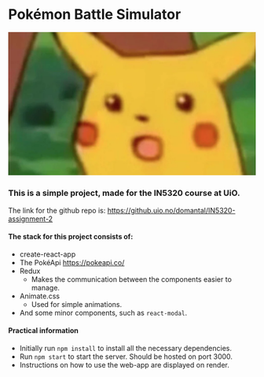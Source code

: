 # Pokémon Battle Simulator

![](suprised.png) 

### This is a simple project, made for the IN5320 course at UiO. 

The link for the github repo is: https://github.uio.no/domantal/IN5320-assignment-2

#### The stack for this project consists of:

- create-react-app
- The PokéApi https://pokeapi.co/
- Redux 
	* Makes the communication between the components easier to manage.
- Animate.css
	* Used for simple animations.
- And some minor components, such as `react-modal`. 

#### Practical information

- Initially run `npm install` to install all the necessary dependencies.
- Run `npm start` to start the server. Should be hosted on port 3000.
- Instructions on how to use the web-app are displayed on render.


